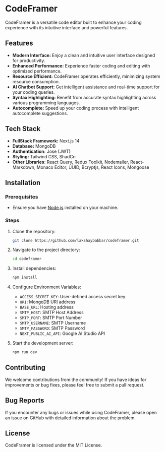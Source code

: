 # CodeFramer

CodeFramer is a versatile code editor built to enhance your coding experience with its intuitive interface and powerful features.

## Features

- **Modern Interface:** Enjoy a clean and intuitive user interface designed for productivity.
- **Enhanced Performance:** Experience faster coding and editing with optimized performance.
- **Resource Efficient:** CodeFramer operates efficiently, minimizing system resource consumption.
- **AI Chatbot Support:** Get intelligent assistance and real-time support for your coding queries.
- **Syntax Highlighting:** Benefit from accurate syntax highlighting across various programming languages.
- **Autocomplete:** Speed up your coding process with intelligent autocomplete suggestions.

## Tech Stack

- **FullStack Framework:** Next.js 14
- **Database:** MongoDB
- **Authentication:** Jose (JWT)
- **Styling:** Tailwind CSS, ShadCn
- **Other Libraries:** React Query, Redux Toolkit, Nodemailer, React-Markdown, Monaco Editor, UUID, Bcryptjs, React Icons, Mongoose


## Installation

### Prerequisites

- Ensure you have [Node.js](https://nodejs.org/) installed on your machine.

### Steps

1. Clone the repository:

   ```bash
   git clone https://github.com/lakshaybabbar/codeframer.git
2. Navigate to the project directory:
    ```bash
   cd codeframer
3. Install dependencies:
    ```bash
   npm install
4. Configure Environment Variables:
     - `ACCESS_SECRET_KEY`: User-defined access secret key
     - `URI`: MongoDB URI address
     - `BASE_URL`: Hosting address
     - `SMTP_HOST`: SMTP Host Address
     - `SMTP_PORT`: SMTP Port Number
     - `SMTP_USERNAME`: SMTP Username
     - `SMTP_PASSWORD`: SMTP Password
     - `NEXT_PUBLIC_AI_API`: Google AI Studio API
5. Start the development server:
    ```bash
   npm run dev

## Contributing
We welcome contributions from the community! If you have ideas for improvements or bug fixes, please feel free to submit a pull request.

## Bug Reports
If you encounter any bugs or issues while using CodeFramer, please open an issue on GitHub with detailed information about the problem.

## License
CodeFramer is licensed under the MIT License.


